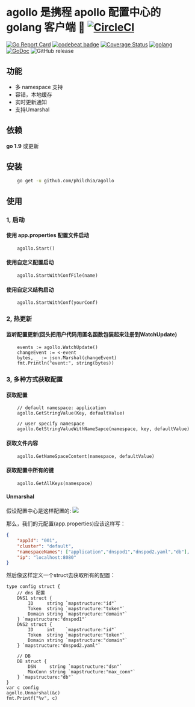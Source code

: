 # agollo 是携程 apollo 配置中心的 golang 客户端 🚀 [![CircleCI](https://circleci.com/gh/philchia/agollo/tree/master.svg?style=svg)](https://circleci.com/gh/philchia/agollo/tree/master)

[![Go Report Card](https://goreportcard.com/badge/github.com/philchia/agollo)](https://goreportcard.com/report/github.com/philchia/agollo)
[![codebeat badge](https://codebeat.co/badges/e31b4a09-f531-4b74-a86a-775f46436539)](https://codebeat.co/projects/github-com-philchia-agollo-master)
[![Coverage Status](https://coveralls.io/repos/github/philchia/agollo/badge.svg?branch=master)](https://coveralls.io/github/philchia/agollo?branch=master)
[![golang](https://img.shields.io/badge/Language-Go-green.svg?style=flat)](https://golang.org)
[![GoDoc](https://godoc.org/github.com/philchia/zen?status.svg)](https://godoc.org/github.com/philchia/agollo)
![GitHub release](https://img.shields.io/github/release/philchia/agollo.svg)

## 功能

* 多 namespace 支持
* 容错，本地缓存
* 实时更新通知
* 支持Umarshal

## 依赖

**go 1.9** 或更新

## 安装

```sh
    go get -u github.com/philchia/agollo
```

## 使用

### 1, 启动

#### 使用 app.properties 配置文件启动

```golang
    agollo.Start()
```

#### 使用自定义配置启动

```golang
    agollo.StartWithConfFile(name)
```

#### 使用自定义结构启动
```golang
    agollo.StartWithConf(yourConf)
```

### 2, 热更新

#### 监听配置更新(回头把用户代码用匿名函数包装起来注册到WatchUpdate)

```golang
    events := agollo.WatchUpdate()
    changeEvent := <-event
    bytes, _ := json.Marshal(changeEvent)
    fmt.Println("event:", string(bytes))
```

### 3, 多种方式获取配置

#### 获取配置

```golang
    // default namespace: application
    agollo.GetStringValue(Key, defaultValue)

    // user specify namespace
    agollo.GetStringValueWithNameSapce(namespace, key, defaultValue)
```

#### 获取文件内容

```golang
    agollo.GetNameSpaceContent(namespace, defaultValue)
```

#### 获取配置中所有的键

```golang
    agollo.GetAllKeys(namespace)
```

#### Unmarshal

假设配置中心是这样配置的:
![](https://github.com/xujintao/agollo/blob/master/apollo.png)


那么，我们的元配置(app.properties)应该这样写：
```json
{
    "appId": "001",
    "cluster": "default",
    "namespaceNames": ["application","dnspod1","dnspod2.yaml","db"],
    "ip": "localhost:8080"
}
```

然后像这样定义一个struct去获取所有的配置：
```golang
type config struct {
    // dns 配置
    DNS1 struct {
        ID     string `mapstructure:"id"`
        Token  string `mapstructure:"token"`
        Domain string `mapstructure:"domain"`
    } `mapstructure:"dnspod1"`
    DNS2 struct {
        ID     int    `mapstructure:"id"`
        Token  string `mapstructure:"token"`
        Domain string `mapstructure:"domain"`
    } `mapstructure:"dnspod2.yaml"`

    // DB
    DB struct {
        DSN     string `mapstructure:"dsn"`
        MaxConn string `mapstructure:"max_conn"`
    } `mapstructure:"db"`
}
var c config
agollo.Unmarshal(&c)
fmt.Printf("%v", c)
```
